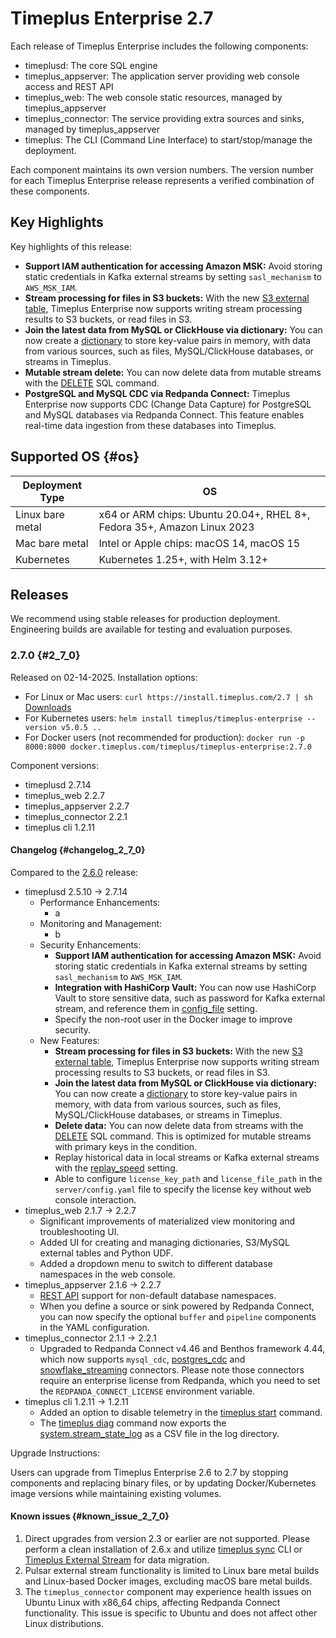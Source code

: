 # Timeplus Enterprise 2.7
Each release of Timeplus Enterprise includes the following components:

* timeplusd: The core SQL engine
* timeplus_appserver: The application server providing web console access and REST API
* timeplus_web: The web console static resources, managed by timeplus_appserver
* timeplus_connector: The service providing extra sources and sinks, managed by timeplus_appserver
* timeplus: The CLI (Command Line Interface) to start/stop/manage the deployment.

Each component maintains its own version numbers. The version number for each Timeplus Enterprise release represents a verified combination of these components.

## Key Highlights
Key highlights of this release:
* **Support IAM authentication for accessing Amazon MSK:** Avoid storing static credentials in Kafka external streams by setting `sasl_mechanism` to `AWS_MSK_IAM`.
* **Stream processing for files in S3 buckets:** With the new [S3 external table](/s3-external-stream), Timeplus Enterprise now supports writing stream processing results to S3 buckets, or read files in S3.
* **Join the latest data from MySQL or ClickHouse via dictionary:** You can now create a [dictionary](/sql-create-dictionary) to store key-value pairs in memory, with data from various sources, such as files, MySQL/ClickHouse databases, or streams in Timeplus.
* **Mutable stream delete:** You can now delete data from mutable streams with the [DELETE](/sql-delete) SQL command.
* **PostgreSQL and MySQL CDC via Redpanda Connect:** Timeplus Enterprise now supports CDC (Change Data Capture) for PostgreSQL and MySQL databases via Redpanda Connect. This feature enables real-time data ingestion from these databases into Timeplus.

## Supported OS {#os}
|Deployment Type| OS |
|--|--|
|Linux bare metal| x64 or ARM chips: Ubuntu 20.04+, RHEL 8+, Fedora 35+, Amazon Linux 2023|
|Mac bare metal| Intel or Apple chips: macOS 14, macOS 15|
|Kubernetes|Kubernetes 1.25+, with Helm 3.12+|

## Releases
We recommend using stable releases for production deployment. Engineering builds are available for testing and evaluation purposes.

### 2.7.0 {#2_7_0}
Released on 02-14-2025. Installation options:
* For Linux or Mac users: `curl https://install.timeplus.com/2.7 | sh` [Downloads](/release-downloads#2_7_0)
* For Kubernetes users: `helm install timeplus/timeplus-enterprise --version v5.0.5 ..`
* For Docker users (not recommended for production): `docker run -p 8000:8000 docker.timeplus.com/timeplus/timeplus-enterprise:2.7.0`

Component versions:
* timeplusd 2.7.14
* timeplus_web 2.2.7
* timeplus_appserver 2.2.7
* timeplus_connector 2.2.1
* timeplus cli 1.2.11

#### Changelog {#changelog_2_7_0}

Compared to the [2.6.0](/enterprise-v2.6#2_6_0) release:
* timeplusd 2.5.10 -> 2.7.14
  * Performance Enhancements:
    * a
  * Monitoring and Management:
    * b
  * Security Enhancements:
    * **Support IAM authentication for accessing Amazon MSK:** Avoid storing static credentials in Kafka external streams by setting `sasl_mechanism` to `AWS_MSK_IAM`.
    * **Integration with HashiCorp Vault:** You can now use HashiCorp Vault to store sensitive data, such as password for Kafka external stream, and reference them in [config_file](/proton-kafka#config_file) setting.
    * Specify the non-root user in the Docker image to improve security.
  * New Features:
    * **Stream processing for files in S3 buckets:** With the new [S3 external table](/s3-external-stream), Timeplus Enterprise now supports writing stream processing results to S3 buckets, or read files in S3.
    * **Join the latest data from MySQL or ClickHouse via dictionary:** You can now create a [dictionary](/sql-create-dictionary) to store key-value pairs in memory, with data from various sources, such as files, MySQL/ClickHouse databases, or streams in Timeplus.
    * **Delete data:** You can now delete data from streams with the [DELETE](/sql-delete) SQL command. This is optimized for mutable streams with primary keys in the condition.
    * Replay historical data in local streams or Kafka external streams with the [replay_speed](/query-settings#replay_speed) setting.
    * Able to configure `license_key_path` and `license_file_path` in the `server/config.yaml` file to specify the license key without web console interaction.
* timeplus_web 2.1.7 -> 2.2.7
  * Significant improvements of materialized view monitoring and troubleshooting UI.
  * Added UI for creating and managing dictionaries, S3/MySQL external tables and Python UDF.
  * Added a dropdown menu to switch to different database namespaces in the web console.
* timeplus_appserver 2.1.6 -> 2.2.7
  * [REST API](/rest) support for non-default database namespaces.
  * When you define a source or sink powered by Redpanda Connect, you can now specify the optional `buffer` and `pipeline` components in the YAML configuration.
* timeplus_connector 2.1.1 -> 2.2.1
  * Upgraded to Redpanda Connect v4.46 and Benthos framework 4.44, which now supports `mysql_cdc`, [postgres_cdc](https://docs.redpanda.com/redpanda-connect/components/inputs/postgres_cdc/) and [snowflake_streaming](https://docs.redpanda.com/redpanda-connect/components/outputs/snowflake_streaming/) connectors. Please note those connectors require an enterprise license from Redpanda, which you need to set the `REDPANDA_CONNECT_LICENSE` environment variable.
* timeplus cli 1.2.11 -> 1.2.11
  * Added an option to disable telemetry in the [timeplus start](/cli-start) command.
  * The [timeplus diag](/cli-diag) command now exports the [system.stream_state_log](/system-stream-state-log) as a CSV file in the log directory.

Upgrade Instructions:

Users can upgrade from Timeplus Enterprise 2.6 to 2.7 by stopping components and replacing binary files, or by updating Docker/Kubernetes image versions while maintaining existing volumes.

#### Known issues {#known_issue_2_7_0}
1. Direct upgrades from version 2.3 or earlier are not supported. Please perform a clean installation of 2.6.x and utilize [timeplus sync](/cli-sync) CLI or [Timeplus External Stream](/timeplus-external-stream) for data migration.
2. Pulsar external stream functionality is limited to Linux bare metal builds and Linux-based Docker images, excluding macOS bare metal builds.
3. The `timeplus_connector` component may experience health issues on Ubuntu Linux with x86_64 chips, affecting Redpanda Connect functionality. This issue is specific to Ubuntu and does not affect other Linux distributions.
